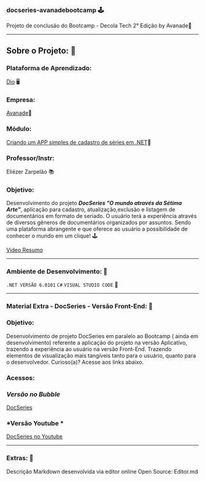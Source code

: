 ### docseries-avanadebootcamp 🕹️
Projeto de conclusão do Bootcamp - Decola Tech 2° Edição by Avanade🍊

-------------------------------------------------------------------------------------
## Sobre o Projeto: 📍

### Plataforma de Aprendizado:
[Dio](http://web.dio.me/home) 🖥️

### Empresa:
[Avanade](https://www.avanade.com/pt-br/)🍊

### Módulo: 
[Criando um APP simples de cadastro de séries em .NET](https://web.dio.me/project/criando-um-app-de-cadastro-em-memoria-implementando-crud-de-series-em-net/learning/71b065a5-481e-4eb1-9a4a-31fe33afd6ca?back=/track/decola-tech-2a-edicao/)🍊

### Professor/Instr:
Eliézer Zarpelão 📚

### Objetivo: 

Desenvolvimento do projeto ***DocSeries "O mundo através da Sétima Arte"***, aplicação para cadastro, atualização,exclusão e listagem de documentários em formato de seriado. O usuário terá a experiência através de diversos gêneros de documentários organizados por assuntos. Sendo uma plataforma abrangente e que oferece ao usuário a possibilidade de conhecer o mundo em um clique! 🕹️

[Video Resumo](https://youtu.be/qHVusXp3L8Q/)

-------------------------------------------------------------------------------------
### Ambiente de Desenvolvimento:  📍

`.NET VERSÃO 6.0101`    `C#`  `VISUAL STUDIO CODE` 👾

-------------------------------------------------------------------------------------
### Material Extra -  DocSeries - Versão Front-End: 🎁

### Objetivo: 
Desenvolvimento de projeto DocSeries em paralelo ao Bootcamp ( ainda em desenvolvimento) referente a aplicação do projeto na versão Aplicativo, trazendo a experiência ao usuário na versão Front-End. Trazendo elementos de visualização mais tangíveis tanto para o usuário, quanto para o desenvolvedor. Curioso(a)? Acesse aos links abaixo.

### Acessos: 

### *Versão no Bubble*

[DocSeries](https://docseries.bubbleapps.io/version-test/)

### *Versão  Youtube *

[DocSeries no Youtube](https://youtu.be/2Pzv_kDDp4g/)

-------------------------------------------------------------------------------------
### Extras:  📍

Descrição Markdown desenvolvida via editor online Open Source:  Editor.md

